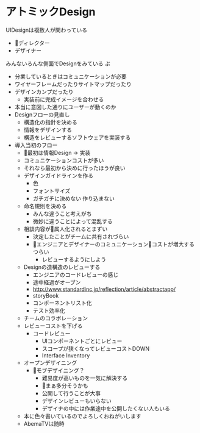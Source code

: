 # アトミックDesign
UIDesignは複数人が関わっている

* ディレクター 
* デザイナー

みんないろんな側面でDesignをみている
ぶ
* 分業しているときはコミュニケーションが必要  
* ワイヤーフレームだったりサイトマップだったり
* デザインカンプだったり
    * 実装前に完成イメージを合わせる
* 本当に意図した通りにユーザーが動くのか
* Designフローの見直し
    * 構造化の指針を決める
    * 情報をデザインする
    * 構造をレビューするソフトウェアを実装する
* 導入当初のフロー
    * 最初は情報Design → 実装
    * コミュニケーションコストが多い
    * それなら最初から決めに行ったほうが良い
    * デザインガイドラインを作る
        * 色
        * フォントサイズ
        * ガチガチに決めない 作り込まない
    * 命名規則を決める 
        * みんな違うこと考えがち
        * 微妙に違うことによって混乱する
    * 相談内容が属人化されるとまずい
        * 決定したことがチームに共有されづらい
        * エンジニアとデザイナーのコミュニケーションコストが増大する つらい
            * レビューするようにしよう
    * Designの造構造のレビューする
        * エンジニアのコードレビューの感じ
        * 途中経過がオープン
        * http://www.standardinc.jp/reflection/article/abstractapp/
        * storyBook
        * コンポーネントリスト化
        * テスト効率化
    * チームのコラボレーション  
    * レビューコストを下げる
        * コードレビュー
            * UIコンポーネントごとにレビュー
            * スコープが狭くなってレビューコストDOWN
            * Interface Inventory
    * オープンデザイニング
        * モブデザイニング？
            * 難易度が高いものを一気に解決する 
            * まぁ多分そうかも
            * 公開して行うことが大事
            * デザインレビューもいらない
            * デザイナの中には作業途中を公開したくない人もいる
    * 本に色々書いているのでよろしくおねがいします
    * AbemaTVは随時